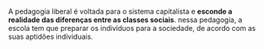 A pedagogia liberal é voltada para o sistema capitalista e **esconde a realidade das diferenças 
entre as classes sociais**. nessa pedagogia, a escola tem que preparar os indivíduos para a 
sociedade, de acordo com as suas aptidões individuais.
